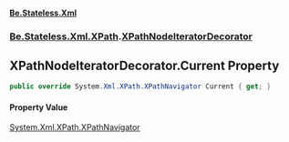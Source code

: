 #### [Be.Stateless.Xml](README.md 'README')
### [Be.Stateless.Xml.XPath](Be.Stateless.Xml.XPath.md 'Be.Stateless.Xml.XPath').[XPathNodeIteratorDecorator](XPathNodeIteratorDecorator.md 'Be.Stateless.Xml.XPath.XPathNodeIteratorDecorator')

## XPathNodeIteratorDecorator.Current Property

```csharp
public override System.Xml.XPath.XPathNavigator Current { get; }
```

#### Property Value
[System.Xml.XPath.XPathNavigator](https://docs.microsoft.com/en-us/dotnet/api/System.Xml.XPath.XPathNavigator 'System.Xml.XPath.XPathNavigator')